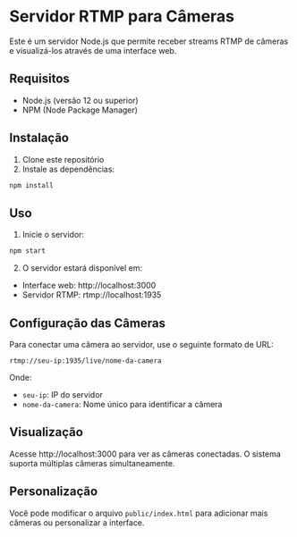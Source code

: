 # Servidor RTMP para Câmeras

Este é um servidor Node.js que permite receber streams RTMP de câmeras e visualizá-los através de uma interface web.

## Requisitos

- Node.js (versão 12 ou superior)
- NPM (Node Package Manager)

## Instalação

1. Clone este repositório
2. Instale as dependências:
```bash
npm install
```

## Uso

1. Inicie o servidor:
```bash
npm start
```

2. O servidor estará disponível em:
- Interface web: http://localhost:3000
- Servidor RTMP: rtmp://localhost:1935

## Configuração das Câmeras

Para conectar uma câmera ao servidor, use o seguinte formato de URL:
```
rtmp://seu-ip:1935/live/nome-da-camera
```

Onde:
- `seu-ip`: IP do servidor
- `nome-da-camera`: Nome único para identificar a câmera

## Visualização

Acesse http://localhost:3000 para ver as câmeras conectadas. O sistema suporta múltiplas câmeras simultaneamente.

## Personalização

Você pode modificar o arquivo `public/index.html` para adicionar mais câmeras ou personalizar a interface.
